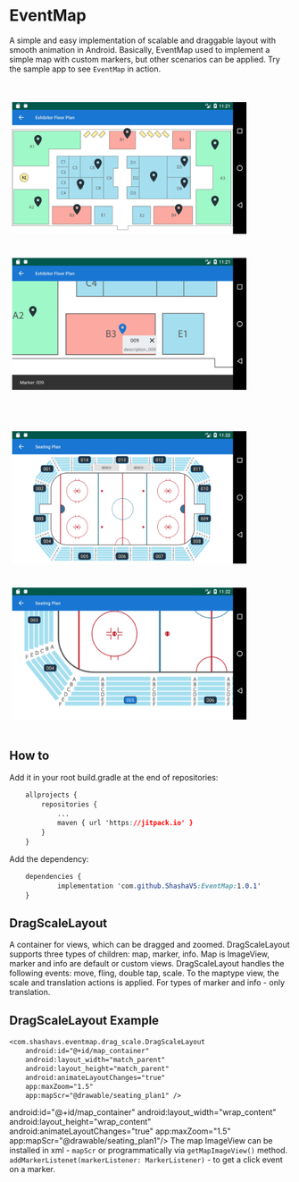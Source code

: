 
# EventMap    
 A simple and easy implementation of scalable and draggable layout with smooth animation in Android. Basically, EventMap used to implement a simple map with custom markers, but other scenarios can be applied. Try the sample app to see `EventMap` in action. <p>    
<img src="screenshots/device_01.png" width="420" vspace="20" hspace="5"> <img src="screenshots/device_02.png" width="420" vspace="20" hspace="5"></p> <p>    
 <img src="screenshots/device_03.png" width="420" vspace="20" hspace="5"> <img src="screenshots/device_04.png" width="420" vspace="20" hspace="5"> </p>  
  ## How to    
    
Add it in your root build.gradle at the end of repositories:
```css
	allprojects {
		repositories {
			...
			maven { url 'https://jitpack.io' }
		}
	}
``` 
Add the dependency:  
```css
	dependencies {
	        implementation 'com.github.ShashaVS:EventMap:1.0.1'
	}
```
 
## DragScaleLayout    
    
A container for views, which can be dragged and zoomed. DragScaleLayout supports three types of children: map, marker, info. Map is ImageView, marker and info are default or custom views. DragScaleLayout handles the following events: move, fling, double tap, scale. To the maptype view, the scale and translation actions is applied. For types of marker and info - only translation.    

## DragScaleLayout Example
  
  ```
  <com.shashavs.eventmap.drag_scale.DragScaleLayout  
	  android:id="@+id/map_container"  
	  android:layout_width="match_parent"  
	  android:layout_height="match_parent"  
	  android:animateLayoutChanges="true"  
	  app:maxZoom="1.5"  
	  app:mapScr="@drawable/seating_plan1" />
  ```

android:id="@+id/map_container" android:layout_width="wrap_content" android:layout_height="wrap_content" android:animateLayoutChanges="true" app:maxZoom="1.5" app:mapScr="@drawable/seating_plan1"/> The map ImageView can be installed in xml - `mapScr` or programmatically via `getMapImageView()` method.    
 `addMarkerListenet(markerListener: MarkerListener)` - to get a click event on a marker.
